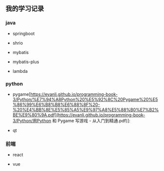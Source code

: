 ## 我的学习记录

### java

- springboot

-  shrio
-  mybatis
-  mybatis-plus
-  lambda

### python

- pygame[https://evanli.github.io/programming-book-3/Python/%E7%94%A8Python%20%E5%92%8C%20Pygame%20%E5%86%99%E6%B8%B8%E6%88%8F%20-%20%E4%BB%8E%E5%85%A5%E9%97%A8%E5%88%B0%E7%B2%BE%E9%80%9A.pdf](https://evanli.github.io/programming-book-3/Python/用Python 和 Pygame 写游戏 - 从入门到精通.pdf)]:

- qt

### 前端

- react

- vue
